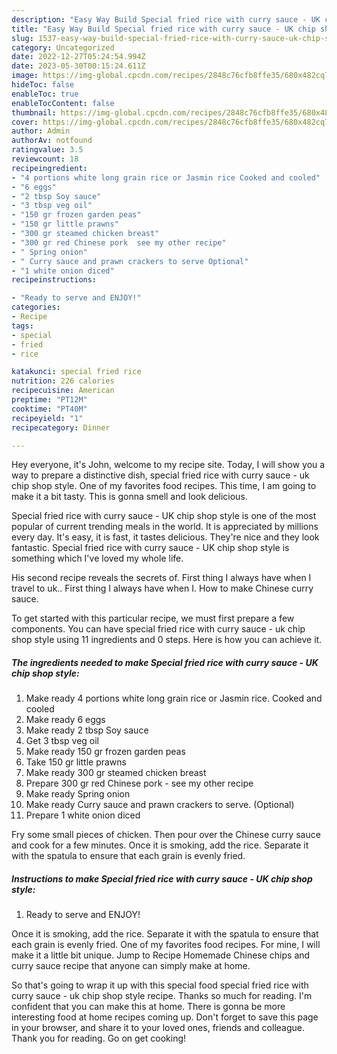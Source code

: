 ```yaml
---
description: "Easy Way Build Special fried rice with curry sauce - UK chip shop style yang Very Delicious"
title: "Easy Way Build Special fried rice with curry sauce - UK chip shop style yang Very Delicious"
slug: 1537-easy-way-build-special-fried-rice-with-curry-sauce-uk-chip-shop-style-yang-very-delicious
category: Uncategorized
date: 2022-12-27T05:24:54.994Z
date: 2023-05-30T00:15:24.611Z
image: https://img-global.cpcdn.com/recipes/2848c76cfb8ffe35/680x482cq70/special-fried-rice-with-curry-sauce-uk-chip-shop-style-recipe-main-photo.jpg
hideToc: false
enableToc: true
enableTocContent: false
thumbnail: https://img-global.cpcdn.com/recipes/2848c76cfb8ffe35/680x482cq70/special-fried-rice-with-curry-sauce-uk-chip-shop-style-recipe-main-photo.jpg
cover: https://img-global.cpcdn.com/recipes/2848c76cfb8ffe35/680x482cq70/special-fried-rice-with-curry-sauce-uk-chip-shop-style-recipe-main-photo.jpg
author: Admin
authorAv: notfound
ratingvalue: 3.5
reviewcount: 18
recipeingredient:
- "4 portions white long grain rice or Jasmin rice Cooked and cooled"
- "6 eggs"
- "2 tbsp Soy sauce"
- "3 tbsp veg oil"
- "150 gr frozen garden peas"
- "150 gr little prawns"
- "300 gr steamed chicken breast"
- "300 gr red Chinese pork  see my other recipe"
- " Spring onion"
- " Curry sauce and prawn crackers to serve Optional"
- "1 white onion diced"
recipeinstructions:

- "Ready to serve and ENJOY!"
categories:
- Recipe
tags:
- special
- fried
- rice

katakunci: special fried rice 
nutrition: 226 calories
recipecuisine: American
preptime: "PT12M"
cooktime: "PT40M"
recipeyield: "1"
recipecategory: Dinner

---
```



Hey everyone, it's John, welcome to my recipe site. Today, I will show you a way to prepare a distinctive dish, special fried rice with curry sauce - uk chip shop style. One of my favorites food recipes. This time, I am going to make it a bit tasty. This is gonna smell and look delicious.

Special fried rice with curry sauce - UK chip shop style is one of the most popular of current trending meals in the world. It is appreciated by millions every day. It's easy, it is fast, it tastes delicious. They're nice and they look fantastic. Special fried rice with curry sauce - UK chip shop style is something which I've loved my whole life.

His second recipe reveals the secrets of. First thing I always have when I travel to uk.. First thing I always have when I. How to make Chinese curry sauce.


To get started with this particular recipe, we must first prepare a few components. You can have special fried rice with curry sauce - uk chip shop style using 11 ingredients and 0 steps. Here is how you can achieve it.

<!--inarticleads1-->

##### The ingredients needed to make Special fried rice with curry sauce - UK chip shop style:

1. Make ready 4 portions white long grain rice or Jasmin rice. Cooked and cooled
1. Make ready 6 eggs
1. Make ready 2 tbsp Soy sauce
1. Get 3 tbsp veg oil
1. Make ready 150 gr frozen garden peas
1. Take 150 gr little prawns
1. Make ready 300 gr steamed chicken breast
1. Prepare 300 gr red Chinese pork - see my other recipe
1. Make ready  Spring onion
1. Make ready  Curry sauce and prawn crackers to serve. (Optional)
1. Prepare 1 white onion diced


Fry some small pieces of chicken. Then pour over the Chinese curry sauce and cook for a few minutes. Once it is smoking, add the rice. Separate it with the spatula to ensure that each grain is evenly fried. 

<!--inarticleads2-->

##### Instructions to make Special fried rice with curry sauce - UK chip shop style:


1. Ready to serve and ENJOY!

Once it is smoking, add the rice. Separate it with the spatula to ensure that each grain is evenly fried. One of my favorites food recipes. For mine, I will make it a little bit unique. Jump to Recipe Homemade Chinese chips and curry sauce recipe that anyone can simply make at home. 

So that's going to wrap it up with this special food special fried rice with curry sauce - uk chip shop style recipe. Thanks so much for reading. I'm confident that you can make this at home. There is gonna be more interesting food at home recipes coming up. Don't forget to save this page in your browser, and share it to your loved ones, friends and colleague. Thank you for reading. Go on get cooking!
